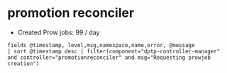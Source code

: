 # promotion reconciler

* Created Prow jobs: 99 / day
```
fields @timestamp, level,msg,namespace,name,error, @message 
| sort @timestamp desc | filter(component="dptp-controller-manager" and controller="promotionreconciler" and msg="Requesting prowjob creation")
```
